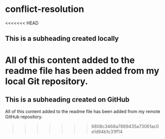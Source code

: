 # conflict-resolution

<<<<<<< HEAD
## This is a subheading created locally

All of this content added to the readme file has been added from my local Git repository.
=======
 ## This is a subheading created on GitHub

  All of this content added to the readme file has been added from my remote GitHub repository.
>>>>>>> 6808c3468a7869435a73061ac0e1d94b1c31ff14
